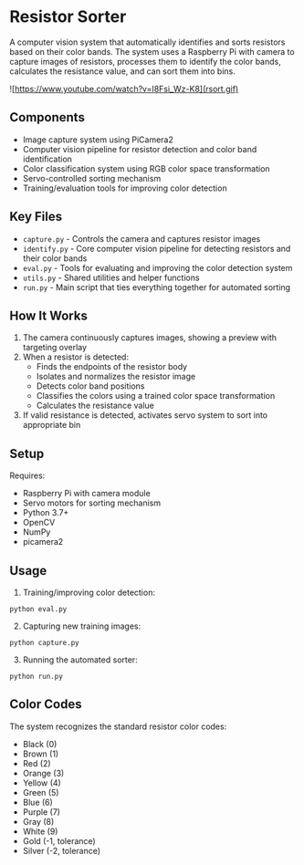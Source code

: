 # Resistor Sorter

A computer vision system that automatically identifies and sorts resistors based on their color bands. The system uses a Raspberry Pi with camera to capture images of resistors, processes them to identify the color bands, calculates the resistance value, and can sort them into bins.

![https://www.youtube.com/watch?v=I8Fsi_Wz-K8](rsort.gif)

## Components

- Image capture system using PiCamera2
- Computer vision pipeline for resistor detection and color band identification
- Color classification system using RGB color space transformation
- Servo-controlled sorting mechanism
- Training/evaluation tools for improving color detection

## Key Files

- `capture.py` - Controls the camera and captures resistor images
- `identify.py` - Core computer vision pipeline for detecting resistors and their color bands
- `eval.py` - Tools for evaluating and improving the color detection system
- `utils.py` - Shared utilities and helper functions
- `run.py` - Main script that ties everything together for automated sorting

## How It Works

1. The camera continuously captures images, showing a preview with targeting overlay
2. When a resistor is detected:
   - Finds the endpoints of the resistor body
   - Isolates and normalizes the resistor image
   - Detects color band positions
   - Classifies the colors using a trained color space transformation
   - Calculates the resistance value
3. If valid resistance is detected, activates servo system to sort into appropriate bin

## Setup

Requires:
- Raspberry Pi with camera module
- Servo motors for sorting mechanism
- Python 3.7+
- OpenCV
- NumPy
- picamera2

## Usage

1. Training/improving color detection:
```
python eval.py
```

2. Capturing new training images:
```
python capture.py
```

3. Running the automated sorter:
```
python run.py
```

## Color Codes

The system recognizes the standard resistor color codes:
- Black (0)
- Brown (1) 
- Red (2)
- Orange (3)
- Yellow (4)
- Green (5)
- Blue (6)
- Purple (7)
- Gray (8)
- White (9)
- Gold (-1, tolerance)
- Silver (-2, tolerance)
